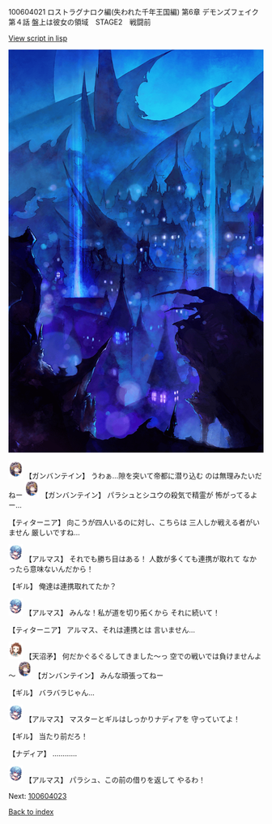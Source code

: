 100604021 ロストラグナロク編(失われた千年王国編) 第6章 デモンズフェイク 第４話 盤上は彼女の領域　STAGE2　戦闘前

[View script in lisp](../scripts/100604021.txt)

![300_devil_night03.png](../images/backgrounds/300_devil_night03.png)

<img src="../images/units/3600211.png" alt="3600211.png" height="34"/>
【ガンバンテイン】
うわぁ…隙を突いて帝都に潜り込む
のは無理みたいだねー

<img src="../images/units/3600211.png" alt="3600211.png" height="34"/>
【ガンバンテイン】
パラシュとシユウの殺気で精霊が
怖がってるよー…

【ティターニア】
向こうが四人いるのに対し、こちらは
三人しか戦える者がいません
厳しいですね…

<img src="../images/units/3103811.png" alt="3103811.png" height="34"/>
【アルマス】
それでも勝ち目はある！
人数が多くても連携が取れて
なかったら意味ないんだから！

【ギル】
俺達は連携取れてたか？

<img src="../images/units/3103811.png" alt="3103811.png" height="34"/>
【アルマス】
みんな！私が道を切り拓くから
それに続いて！

【ティターニア】
アルマス、それは連携とは
言いません…

<img src="../images/units/3300411.png" alt="3300411.png" height="34"/>
【天沼矛】
何だかぐるぐるしてきました～っ
空での戦いでは負けませんよ～

<img src="../images/units/3600211.png" alt="3600211.png" height="34"/>
【ガンバンテイン】
みんな頑張ってねー

【ギル】
バラバラじゃん…

<img src="../images/units/3103811.png" alt="3103811.png" height="34"/>
【アルマス】
マスターとギルはしっかりナディアを
守っていてよ！

【ギル】
当たり前だろ！

【ナディア】
…………

<img src="../images/units/3103811.png" alt="3103811.png" height="34"/>
【アルマス】
パラシュ、この前の借りを返して
やるわ！


Next: [100604023](100604023.md)

[Back to index](index.md)
